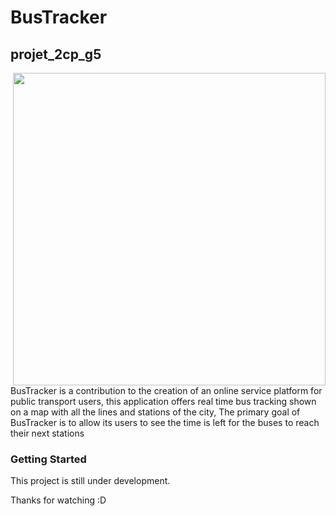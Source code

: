 # BusTracker
## projet_2cp_g5
<img align="right" src="https://i.ibb.co/NnCV47p/Showcase-phone.png" width="500">

BusTracker is a contribution to the creation of an online service platform for public transport users, this application offers real time bus tracking shown on a map with all the lines and stations of the city, The primary goal of BusTracker is to allow its users to see the time is left for the buses to reach their next stations

### Getting Started

This project is still under development.

Thanks for watching :D
